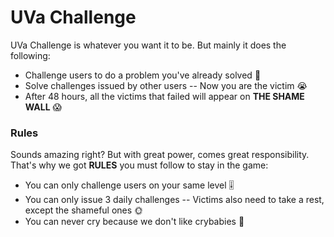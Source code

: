 # UVa Challenge

UVa Challenge is whatever you want it to be. But mainly it does the following:

  - Challenge users to do a problem you've already solved :triangular_flag_on_post:
  - Solve challenges issued by other users -- Now you are the victim :sob:
  - After 48 hours, all the victims that failed will appear on **THE SHAME WALL** :scream:

### Rules

Sounds amazing right? But with great power, comes great responsibility. That's why we got **RULES** you must follow to stay in the game:

 - You can only challenge users on your same level :level_slider:
 - You can only issue 3 daily challenges -- Victims also need to take a rest, except the shameful ones :sun_with_face:
 - You can never cry because we don't like crybabies :baby_bottle:
